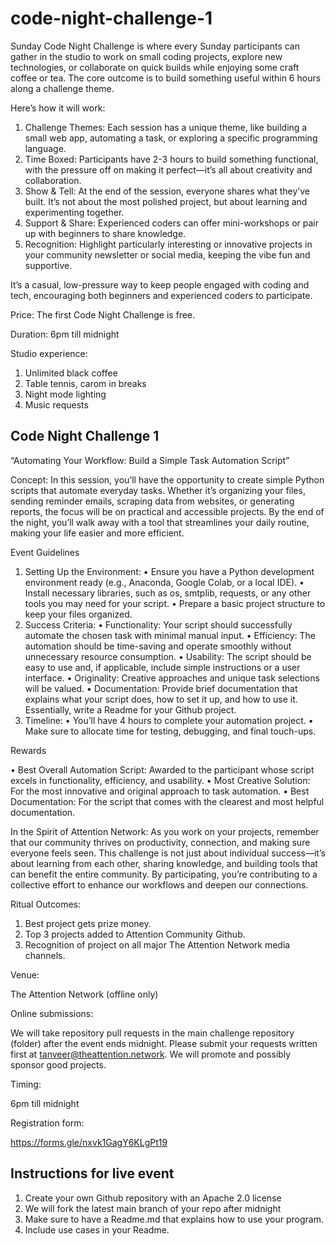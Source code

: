 # code-night-challenge-1
Sunday Code Night Challenge is where every Sunday participants can gather in the studio to work on small coding projects, explore new technologies, or collaborate on quick builds while enjoying some craft coffee or tea. The core outcome is to build something useful within 6 hours along a challenge theme.

Here’s how it will work:

1. Challenge Themes: Each session has a unique theme, like building a small web app, automating a task, or exploring a specific programming language.
2. Time Boxed: Participants have 2-3 hours to build something functional, with the pressure off on making it perfect—it’s all about creativity and collaboration.
3. Show & Tell: At the end of the session, everyone shares what they’ve built. It’s not about the most polished project, but about learning and experimenting together.
4. Support & Share: Experienced coders can offer mini-workshops or pair up with beginners to share knowledge.
5. Recognition: Highlight particularly interesting or innovative projects in your community newsletter or social media, keeping the vibe fun and supportive.

It’s a casual, low-pressure way to keep people engaged with coding and tech, encouraging both beginners and experienced coders to participate.

Price: The first Code Night Challenge is free.

Duration: 6pm till midnight

Studio experience:

1. Unlimited black coffee
2. Table tennis, carom in breaks
3. Night mode lighting
4. Music requests

## Code Night Challenge 1

“Automating Your Workflow: Build a Simple Task Automation Script”

Concept:
In this session, you’ll have the opportunity to create simple Python scripts that automate everyday tasks. Whether it’s organizing your files, sending reminder emails, scraping data from websites, or generating reports, the focus will be on practical and accessible projects. By the end of the night, you’ll walk away with a tool that streamlines your daily routine, making your life easier and more efficient.

Event Guidelines

1.	Setting Up the Environment:
•	Ensure you have a Python development environment ready (e.g., Anaconda, Google Colab, or a local IDE).
•	Install necessary libraries, such as os, smtplib, requests, or any other tools you may need for your script.
•	Prepare a basic project structure to keep your files organized.
2.	Success Criteria:
•	Functionality: Your script should successfully automate the chosen task with minimal manual input.
•	Efficiency: The automation should be time-saving and operate smoothly without unnecessary resource consumption.
•	Usability: The script should be easy to use and, if applicable, include simple instructions or a user interface.
•	Originality: Creative approaches and unique task selections will be valued.
•	Documentation: Provide brief documentation that explains what your script does, how to set it up, and how to use it. Essentially, write a Readme for your Github project.
3.	Timeline:
•	You’ll have 4 hours to complete your automation project.
•	Make sure to allocate time for testing, debugging, and final touch-ups.

Rewards

•	Best Overall Automation Script: Awarded to the participant whose script excels in functionality, efficiency, and usability.
•	Most Creative Solution: For the most innovative and original approach to task automation.
•	Best Documentation: For the script that comes with the clearest and most helpful documentation.

In the Spirit of Attention Network:
As you work on your projects, remember that our community thrives on productivity, connection, and making sure everyone feels seen. This challenge is not just about individual success—it’s about learning from each other, sharing knowledge, and building tools that can benefit the entire community. By participating, you’re contributing to a collective effort to enhance our workflows and deepen our connections.

Ritual Outcomes:

1. Best project gets prize money.
2. Top 3 projects added to Attention Community Github.
3. Recognition of project on all major The Attention Network media channels.

Venue:

The Attention Network (offline only)

Online submissions:

We will take repository pull requests in the main challenge repository (folder) after the event ends midnight. Please submit your requests written first at tanveer@theattention.network. We will promote and possibly sponsor good projects.

Timing:

6pm till midnight

Registration form: 

https://forms.gle/nxvk1GagY6KLgPt19

## Instructions for live event
1. Create your own Github repository with an Apache 2.0 license
2. We will fork the latest main branch of your repo after midnight
3. Make sure to have a Readme.md that explains how to use your program.
4. Include use cases in your Readme.
